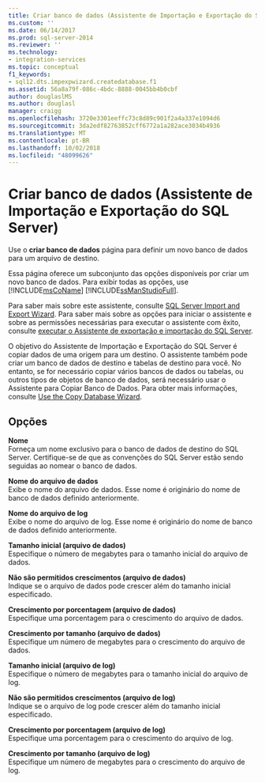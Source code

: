 ```yaml
---
title: Criar banco de dados (Assistente de Importação e Exportação do SQL Server) | Microsoft Docs
ms.custom: ''
ms.date: 06/14/2017
ms.prod: sql-server-2014
ms.reviewer: ''
ms.technology:
- integration-services
ms.topic: conceptual
f1_keywords:
- sql12.dts.impexpwizard.createdatabase.f1
ms.assetid: 56a8a79f-086c-4bdc-8888-0045bb4b0cbf
author: douglaslMS
ms.author: douglasl
manager: craigg
ms.openlocfilehash: 3720e3301eeffc73c8d89c901f2a4a337e1094d6
ms.sourcegitcommit: 3da2edf82763852cff6772a1a282ace3034b4936
ms.translationtype: MT
ms.contentlocale: pt-BR
ms.lasthandoff: 10/02/2018
ms.locfileid: "48099626"
---
```

# <a name="create-database-sql-server-import-and-export-wizard"></a>Criar banco de dados (Assistente de Importação e Exportação do SQL Server)
  Use o **criar banco de dados** página para definir um novo banco de dados para um arquivo de destino.  
  
 Essa página oferece um subconjunto das opções disponíveis por criar um novo banco de dados. Para exibir todas as opções, use [!INCLUDE[msCoName](../../includes/msconame-md.md)] [!INCLUDE[ssManStudioFull](../../includes/ssmanstudiofull-md.md)].  
  
 Para saber mais sobre este assistente, consulte [SQL Server Import and Export Wizard](import-and-export-data-with-the-sql-server-import-and-export-wizard.md). Para saber mais sobre as opções para iniciar o assistente e sobre as permissões necessárias para executar o assistente com êxito, consulte [executar o Assistente de exportação e importação do SQL Server](start-the-sql-server-import-and-export-wizard.md).  
  
 O objetivo do Assistente de Importação e Exportação do SQL Server é copiar dados de uma origem para um destino. O assistente também pode criar um banco de dados de destino e tabelas de destino para você. No entanto, se for necessário copiar vários bancos de dados ou tabelas, ou outros tipos de objetos de banco de dados, será necessário usar o Assistente para Copiar Banco de Dados. Para obter mais informações, consulte [Use the Copy Database Wizard](../../relational-databases/databases/use-the-copy-database-wizard.md).  
  
## <a name="options"></a>Opções  
 **Nome**  
 Forneça um nome exclusivo para o banco de dados de destino do SQL Server. Certifique-se de que as convenções do SQL Server estão sendo seguidas ao nomear o banco de dados.  
  
 **Nome do arquivo de dados**  
 Exibe o nome do arquivo de dados. Esse nome é originário do nome de banco de dados definido anteriormente.  
  
 **Nome do arquivo de log**  
 Exibe o nome do arquivo de log. Esse nome é originário do nome de banco de dados definido anteriormente.  
  
 **Tamanho inicial (arquivo de dados)**  
 Especifique o número de megabytes para o tamanho inicial do arquivo de dados.  
  
 **Não são permitidos crescimentos (arquivo de dados)**  
 Indique se o arquivo de dados pode crescer além do tamanho inicial especificado.  
  
 **Crescimento por porcentagem (arquivo de dados)**  
 Especifique uma porcentagem para o crescimento do arquivo de dados.  
  
 **Crescimento por tamanho (arquivo de dados)**  
 Especifique um número de megabytes para o crescimento do arquivo de dados.  
  
 **Tamanho inicial (arquivo de log)**  
 Especifique o número de megabytes para o tamanho inicial do arquivo de log.  
  
 **Não são permitidos crescimentos (arquivo de log)**  
 Indique se o arquivo de log pode crescer além do tamanho inicial especificado.  
  
 **Crescimento por porcentagem (arquivo de log)**  
 Especifique uma porcentagem para o crescimento do arquivo de log.  
  
 **Crescimento por tamanho (arquivo de log)**  
 Especifique um número de megabytes para o crescimento do arquivo de log.  
  
  
